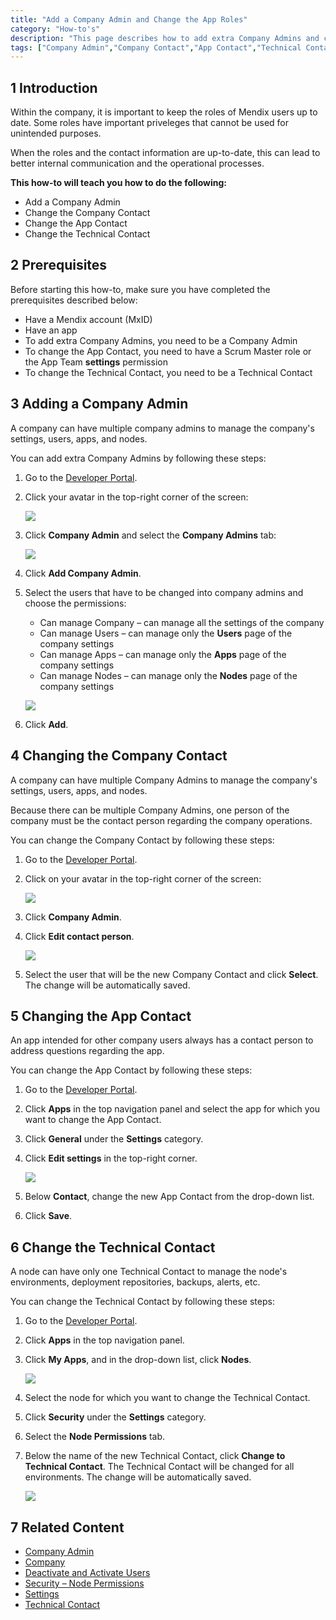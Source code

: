 ```yaml
---
title: "Add a Company Admin and Change the App Roles"
category: "How-to's"
description: "This page describes how to add extra Company Admins and change the App Roles."
tags: ["Company Admin","Company Contact","App Contact","Technical Contact","Node Permissions","App Team","Role","Developer Portal"]
---
```


## 1 Introduction

Within the company, it is important to keep the roles of Mendix users up to date. Some roles have important priveleges that cannot be used for unintended purposes.

When the roles and the contact information are up-to-date, this can lead to better internal communication and the operational processes. 

**This how-to will teach you how to do the following:**

* Add a Company Admin
* Change the Company Contact
* Change the App Contact
* Change the Technical Contact

## 2 Prerequisites

Before starting this how-to, make sure you have completed the prerequisites described below:

* Have a Mendix account (MxID)
* Have an app
* To add extra Company Admins, you need to be a Company Admin
* To change the App Contact, you need to have a Scrum Master role or the App Team **settings** permission 
* To change the Technical Contact, you need to be a Technical Contact 

## 3 Adding a Company Admin

A company can have multiple company admins to manage the company's settings, users, apps, and nodes. 

You can add extra Company Admins by following these steps:

1. Go to the [Developer Portal](http://home.mendix.com).
2.  Click your avatar in the top-right corner of the screen:

    ![](attachments/companyadmin/company-admin.png)

3.  Click **Company Admin** and select the **Company Admins** tab:

    ![](attachments/companyadmin/companyadmin-overview.png)

4. Click **Add Company Admin**.
5.  Select the users that have to be changed into company admins and choose the permissions:

    * Can manage Company – can manage all the settings of the company
    * Can manage Users – can manage only the **Users** page of the company settings
    * Can manage Apps – can manage only the **Apps** page of the company settings
    * Can manage Nodes – can manage only the **Nodes** page of the company settings

    ![](attachments/companyadmin/add-companyadmin.png)

6. Click **Add**.

## 4 Changing the Company Contact

A company can have multiple Company Admins to manage the company's settings, users, apps, and nodes.

Because there can be multiple Company Admins, one person of the company must be the contact person regarding the company operations.

You can change the Company Contact by following these steps:

1. Go to the [Developer Portal](http://home.mendix.com).
2.  Click on your avatar in the top-right corner of the screen:

    ![](attachments/companyadmin/company-admin.png)

3. Click **Company Admin**.
4.  Click **Edit contact person**.

    ![](attachments/companyadmin/change-companycontact.png)

5. Select the user that will be the new Company Contact and click **Select**. The change will be automatically saved. 

## 5 Changing the App Contact

An app intended for other company users always has a contact person to address questions regarding the app.

You can change the App Contact by following these steps:

1. Go to the [Developer Portal](http://home.mendix.com).
2. Click **Apps** in the top navigation panel and select the app for which you want to change the App Contact.
3. Click **General** under the **Settings** category.
4.  Click **Edit settings** in the top-right corner.

    ![](attachments/settings/change-appcontact.png)

5. Below **Contact**, change the new App Contact from the drop-down list.
6. Click **Save**.    

## 6 Change the Technical Contact

A node can have only one Technical Contact to manage the node's environments, deployment repositories, backups, alerts, etc. 

You can change the Technical Contact by following these steps:

1. Go to the [Developer Portal](http://home.mendix.com).
2. Click **Apps** in the top navigation panel.
3.  Click **My Apps**, and in the drop-down list, click **Nodes**.

    ![](attachments/general/myapps.png)

4. Select the node for which you want to change the Technical Contact.
5. Click **Security** under the **Settings** category.
6. Select the **Node Permissions** tab.
7. Below the name of the new Technical Contact, click **Change to Technical Contact**. The Technical Contact will be changed for all environments. The change will be automatically saved.

    ![](attachments/settings/change-technicalcontact.png)      

## 7 Related Content

* [Company Admin](/developerportal/companyadmin)
* [Company](/developerportal/companyadmin/company)
* [Deactivate and Activate Users](/developerportal/howto/deactivate-users)
* [Security – Node Permissions](/developerportal/settings/node-permissions)
* [Settings](/developerportal/settings)
* [Technical Contact](/developerportal/settings/technical-contact)
